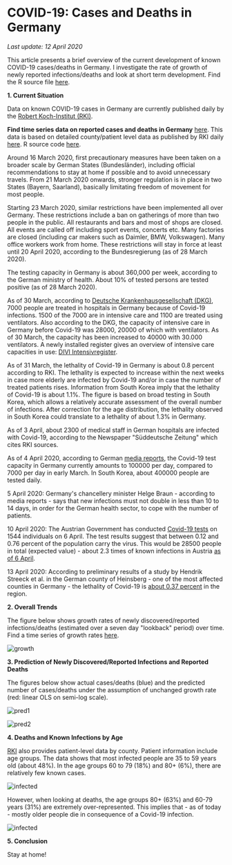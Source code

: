 # COVID-19: Cases and Deaths in Germany

*Last update: 12 April 2020*

This article presents a brief overview of the current development of known COVID-19 cases/deaths in Germany. I investigate the rate of growth of newly reported infections/deaths and look at short term development. Find the R source file [here](https://github.com/Bixi81/COVID-19/blob/master/covid_19_county_data_germany.r).

**1. Current Situation**

Data on known COVID-19 cases in Germany are currently published daily by the [Robert Koch-Institut (RKI)](https://www.rki.de/DE/Content/InfAZ/N/Neuartiges_Coronavirus/Fallzahlen.html).

**Find time series data on reported cases and deaths in Germany** [here](https://github.com/Bixi81/COVID-19/blob/master/covid19_germany.csv). This data is based on detailed county/patient level data as published by RKI daily [here](https://npgeo-corona-npgeo-de.hub.arcgis.com/datasets/dd4580c810204019a7b8eb3e0b329dd6_0). R source code [here](https://github.com/Bixi81/COVID-19/blob/master/covid_19_county_data_germany.r).

Around 16 March 2020, first precautionary measures have been taken on a broader scale by German States (Bundesländer), including official recommendations to stay at home if possible and to avoid unnecessary travels. From 21 March 2020 onwards, stronger regulation is in place in two States (Bayern, Saarland), basically limitating freedom of movement for most people. 

Starting 23 March 2020, similar restrictions have been implemented all over Germany. These restrictions include a ban on gatherings of more than two people in the public. All restaurants and bars and most of shops are closed. All events are called off including sport events, concerts etc. Many factories are closed (including car makers such as Daimler, BMW, Volkswagen). Many office workers work from home. These restrictions will stay in force at least until 20 April 2020, according to the Bundesregierung (as of 28 March 2020).

The testing capacity in Germany is about 360,000 per week, according to the German ministry of health. About 10% of tested persons are tested positive (as of 28 March 2020).

As of 30 March, according to [Deutsche Krankenhausgesellschaft (DKG)](https://www.dkgev.de/dkg/coronavirus-fakten-und-infos/), 7000 people are treated in hospitals in Germany because of Covid-19 infections. 1500 of the 7000 are in intensive care and 1100 are treated using ventilators. Also according to the DKG, the capacity of intensive care in Germany before Covid-19 was 28000, 20000 of which with ventilators. As of 30 March, the capacity has been increased to 40000 with 30.000 ventilators. A newly installed register gives an overview of intensive care capacities in use: [DIVI Intensivregister](https://www.intensivregister.de/#/intensivregister).

As of 31 March, the lethality of Covid-19 in Germany is about 0.8 percent according to RKI. The lethality is expected to increase within the next weeks in case more elderly are infected by Covid-19 and/or in case the number of treated patients rises. Information from South Korea imply that the lethality of Covid-19 is about 1.1%. The figure is based on broad testing in South Korea, which allows a relatively accurate assessment of the overall number of infections. After correction for the age distribution, the lethality observed in South Korea could translate to a lethality of about 1.3% in Germany.

As of 3 April, about 2300 of medical staff in German hospitals are infected with Covid-19, according to the Newspaper "Süddeutsche Zeitung" which cites RKI sources.

As of 4 April 2020, according to German [media reports](https://www.swr.de/swraktuell/corona-testkapazitaeten-gesteigert-100.html), the Covid-19 test capacity in Germany currently amounts to 100000 per day, compared to 7000 per day in early March. In South Korea, about 400000 people are tested daily.

5 April 2020: Germany's chancellery minister Helge Braun - according to media reports - says that new infections must not double in less than 10 to 14 days, in order for the German health sector, to cope with the number of patients. 

10 April 2020: The Austrian Government has conducted [Covid-19 tests](https://www.nzz.ch/wissenschaft/coronavirus-test-oesterreich-und-nrw-leisten-pionierarbeit-ld.1551267) on 1544 individuals on 6 April. The test results suggest that between 0.12 and 0.76 percent of the population carry the virus. This would be 28500 people in total (expected value) - about 2.3 times of known infections in Austria [as of 6 April](https://info.gesundheitsministerium.at).

13 April 2020: According to preliminary results of a study by Hendrik Streeck et al. in the German county of Heinsberg - one of the most affected counties in Germany - the lethality of Covid-19 is [about 0.37 percent](https://www.tagesspiegel.de/wissen/virologe-streeck-zur-coronavirus-studie-die-veroeffentlichung-zu-heinsberg-war-nicht-leichtfertig/25735672.html) in the region. 

**2. Overall Trends**

The figure below shows growth rates of newly discovered/reported infections/deaths (estimated over a seven day "lookback" period) over time. Find a time series of growth rates [here](https://github.com/Bixi81/COVID-19/blob/master/covid19_growth_rates_germany.csv).

![growth](2020-04-12growth.jpg)


**3. Prediction of Newly Discovered/Reported Infections and Reported Deaths**

The figures below show actual cases/deaths (blue) and the predicted number of cases/deaths under the assumption of unchanged growth rate (red: linear OLS on semi-log scale).

![pred1](2020-04-12cases_trend.png)


![pred2](2020-04-12deaths_trend.png)

**4. Deaths and Known Infections by Age**

[RKI](https://npgeo-corona-npgeo-de.hub.arcgis.com/datasets/dd4580c810204019a7b8eb3e0b329dd6_0) also provides patient-level data by county. Patient information include age groups. The data shows that most infected people are 35 to 59 years old (about 48%). In the age groups 60 to 79 (18%) and 80+ (6%), there are relatively few known cases.

![infected](2020-04-04_cases_age.png)

However, when looking at deaths, the age groups 80+ (63%) and 60-79 years (31%) are extremely over-represented. This implies that - as of today - mostly older people die in consequence of a Covid-19 infection.

![infected](2020-04-04_death_age.png)

**5. Conclusion**

Stay at home!
